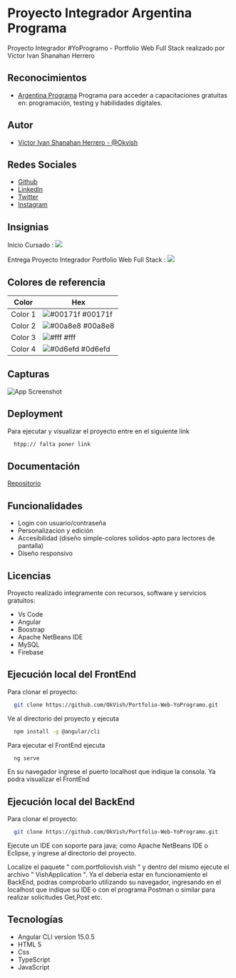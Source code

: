 
# Proyecto Integrador Argentina Programa 

 Proyecto Integrador #YoProgramo - Portfolio Web Full Stack realizado por Víctor Ivan Shanahan Herrero


## Reconocimientos

 - [Argentina Programa](https://www.argentina.gob.ar/economia/conocimiento/argentina-programa)
Programa para acceder a capacitaciones gratuitas en: programación, testing y habilidades digitales.

## Autor

- [ Víctor Ivan Shanahan Herrero - @Okvish ](https://www.github.com/okvish)

## Redes Sociales

- [ Github](https://www.github.com/okvish)
- [ Linkedin](https://www.linkedin.com/in/1vish)
- [ Twitter](https://twitter.com/okvish?lang=es)
- [ Instagram ](https://twitter.com/okvish?lang=es)


## Insignias

Inicio Cursado :
[![](https://img.shields.io/badge/Inicio-Agosto2022-blue)]()

Entrega Proyecto Integrador Portfolio Web Full Stack :
[![](https://img.shields.io/badge/Entrega-Mayo2023-blue)]()

## Colores de referencia

| Color             | Hex                                                                |
| ----------------- | ------------------------------------------------------------------ |
| Color 1 | ![#00171f](https://via.placeholder.com/10/00171f?text=+) #00171f |
| Color 2| ![#00a8e8](https://via.placeholder.com/10/00a8e8?text=+) #00a8e8 |
| Color 3| ![#fff](https://via.placeholder.com/10/fff?text=+) #fff|
| Color 4| ![#0d6efd](https://via.placeholder.com/10/0d6efd?text=+) #0d6efd|


## Capturas

![App Screenshot](https://github.com/OkVish/Portfolio-Web-YoProgramo/blob/main/Screenshot%202023-04-25%20at%2019-32-58%20FrontendYoProgramo.png?raw=true)


## Deployment

Para ejecutar y visualizar el proyecto entre en el siguiente link

```bash
  htpp:// falta poner link
```


## Documentación

[Repositorio](https://github.com/OkVish/Portfolio-Web-YoProgramo)


## Funcionalidades

- Login con usuario/contraseña
- Personalizacion y edición
- Accesibilidad (diseño simple-colores solidos-apto para lectores de pantalla)
- Diseño responsivo


## Licencias

Proyecto realizado integramente con recursos, software y servicios gratuitos:
 - Vs Code
 - Angular
 - Boostrap
 - Apache NetBeans IDE
 - MySQL
 - Firebase

## Ejecución local del FrontEnd

Para clonar el proyecto:

```bash
  git clone https://github.com/OkVish/Portfolio-Web-YoProgramo.git
```

Ve al directorio del proyecto y ejecuta 

```bash
  npm install -g @angular/cli
```

Para ejecutar el FrontEnd ejecuta

```bash
  ng serve
```

En su navegador ingrese el puerto localhost que indique la consola. Ya podra visualizar el FrontEnd


## Ejecución local del BackEnd

Para clonar el proyecto:

```bash
  git clone https://github.com/OkVish/Portfolio-Web-YoProgramo.git
```

Ejecute un IDE con soporte para java; como Apache NetBeans IDE o Eclipse, y ingrese al directorio del proyecto.

Localize el paquete " com.portfoliovish.vish " y dentro del mismo ejecute el archivo " VishApplication ". 
Ya el deberia estar en funcionamiento el BackEnd, podras comprobarlo utilizando su navegador, ingresando en el localhost
que indique su IDE o con el programa Postman o similar para realizar solicitudes Get,Post etc.


## Tecnologías 
 - Angular CLI version 15.0.5
 - HTML 5
 - Css
 - TypeScript
 - JavaScript


